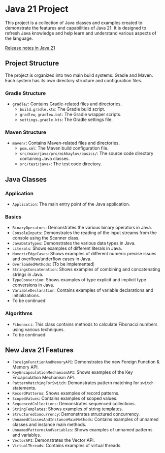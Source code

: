 # Java 21 Project

This project is a collection of Java classes and examples created to demonstrate the features and capabilities of Java 21. It is designed to refresh Java knowledge and help learn and understand various aspects of the language.

[Release notes in Java 21](https://www.oracle.com/java/technologies/javase/21-relnote-issues.html)

## Project Structure

The project is organized into two main build systems: Gradle and Maven. Each system has its own directory structure and configuration files.

### Gradle Structure

- `gradle/`: Contains Gradle-related files and directories.
  - `build.gradle.kts`: The Gradle build script.
  - `gradlew`, `gradlew.bat`: The Gradle wrapper scripts.
  - `settings.gradle.kts`: The Gradle settings file.

### Maven Structure

- `maven/`: Contains Maven-related files and directories.
  - `pom.xml`: The Maven build configuration file.
  - `src/main/java/pro/mikhaylov/basics/`: The source code directory containing Java classes.
  - `src/test/java/`: The test code directory.

## Java Classes

### Application

- `Application`: The main entry point of the Java application.

### Basics

- `BinaryOperators`: Demonstrates the various binary operators in Java.
- `ConsoleInputs`: Demonstrates the reading of the input streams from the console using the Scanner class.
- `JavaDataTypes`: Demonstrates the various data types in Java.
- `Literals`: Shows examples of different literals in Java.
- `NumericEdgeCases`: Shows examples of different numeric precise issues and overflow/underflow cases in Java.
- `OverloadedMethods`: (To be implemented)
- `StringsConcatenation`: Shows examples of combining and concatenating strings in Java.
- `TypeConversion`: Shows examples of type explicit and implicit type conversions in Java.
- `VariableDeclaration`: Contains examples of variable declarations and initializations.
- To be continued

### Algorithms

- `Fibonacci`: This class contains methods to calculate Fibonacci numbers using various techniques.
-  To be continued

## New Java 21 Features

- `ForeignFunctionAndMemoryAPI`: Demonstrates the new Foreign Function & Memory API.
- `KeyEncapsulationMechanismAPI`: Shows examples of the Key Encapsulation Mechanism API.
- `PatternMatchingForSwitch`: Demonstrates pattern matching for `switch` statements.
- `RecordPatterns`: Shows examples of record patterns.
- `ScopedValues`: Contains examples of scoped values.
- `SequencedCollections`: Demonstrates sequenced collections.
- `StringTemplates`: Shows examples of string templates.
- `StructuredConcurrency`: Demonstrates structured concurrency.
- `UnnamedClassesAndInstanceMainMethods`: Contains examples of unnamed classes and instance main methods.
- `UnnamedPatternsAndVariables`: Shows examples of unnamed patterns and variables.
- `VectorAPI`: Demonstrates the Vector API.
- `VirtualThreads`: Contains examples of virtual threads.
